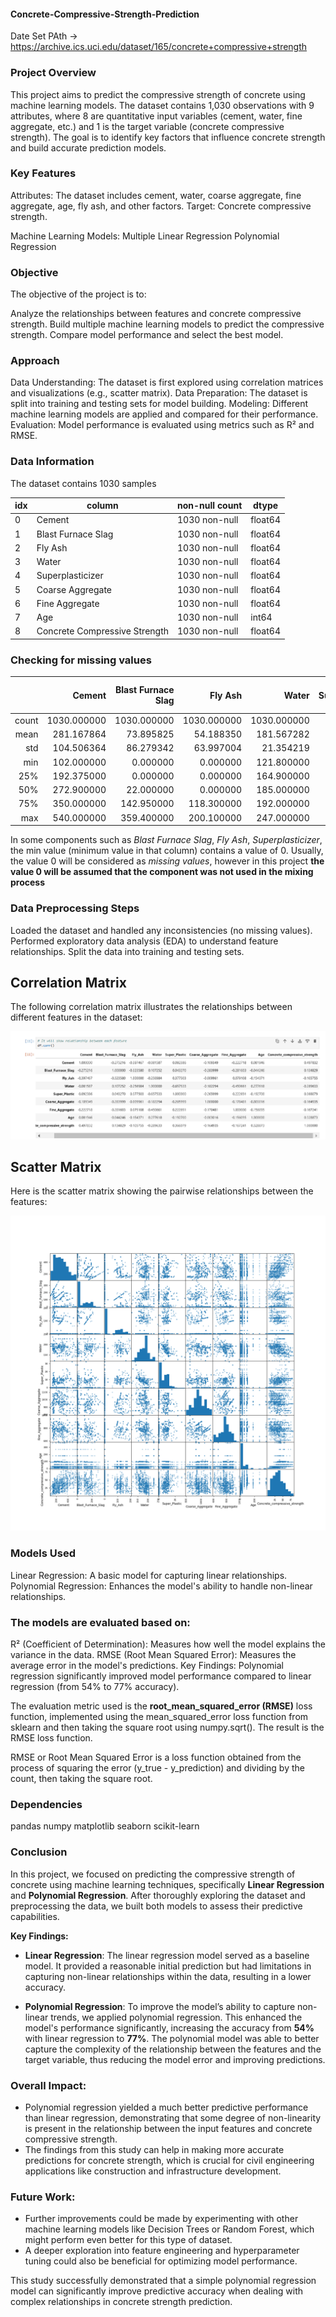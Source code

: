 #### Concrete-Compressive-Strength-Prediction

Date Set PAth -> https://archive.ics.uci.edu/dataset/165/concrete+compressive+strength

### Project Overview
This project aims to predict the compressive strength of concrete using machine learning models. The dataset contains 1,030 observations with 9 attributes, where 8 are quantitative input variables (cement, water, fine aggregate, etc.) and 1 is the target variable (concrete compressive strength). The goal is to identify key factors that influence concrete strength and build accurate prediction models.

### Key Features
Attributes: The dataset includes cement, water, coarse aggregate, fine aggregate, age, fly ash, and other factors.
Target: Concrete compressive strength.

Machine Learning Models:
Multiple Linear Regression
Polynomial Regression

### Objective

The objective of the project is to:

Analyze the relationships between features and concrete compressive strength.
Build multiple machine learning models to predict the compressive strength.
Compare model performance and select the best model.

### Approach

Data Understanding: The dataset is first explored using correlation matrices and visualizations (e.g., scatter matrix).
Data Preparation: The dataset is split into training and testing sets for model building.
Modeling: Different machine learning models are applied and compared for their performance.
Evaluation: Model performance is evaluated using metrics such as R² and RMSE.

### Data Information
The dataset contains 1030 samples  

| idx | column                        | non-null count | dtype   |
|-----|-------------------------------|----------------|---------|
| 0   | Cement                        | 1030 non-null  | float64 |
| 1   | Blast Furnace Slag            | 1030 non-null  | float64 |
| 2   | Fly Ash                       | 1030 non-null  | float64 |
| 3   | Water                         | 1030 non-null  | float64 |
| 4   | Superplasticizer              | 1030 non-null  | float64 |
| 5   | Coarse Aggregate              | 1030 non-null  | float64 |
| 6   | Fine Aggregate                | 1030 non-null  | float64 |
| 7   | Age                           | 1030 non-null  | int64   |
| 8   | Concrete Compressive Strength | 1030 non-null  | float64 |
  

### Checking for missing values  


|       |      Cement | Blast Furnace Slag |     Fly Ash |       Water | Superplasticizer | Coarse Aggregate | Fine Aggregate |         Age | Concrete compressive strength |
|------:|------------:|-------------------:|------------:|------------:|-----------------:|-----------------:|---------------:|------------:|------------------------------:|
| count | 1030.000000 | 1030.000000        | 1030.000000 | 1030.000000 | 1030.000000      | 1030.000000      | 1030.000000    | 1030.000000 | 1030.000000                   |
|  mean | 281.167864  | 73.895825          | 54.188350   | 181.567282  | 6.204660         | 972.918932       | 773.580485     | 45.662136   | 35.817961                     |
|  std  | 104.506364  | 86.279342          | 63.997004   | 21.354219   | 5.973841         | 77.753954        | 80.175980      | 63.169912   | 16.705742                     |
|  min  | 102.000000  | 0.000000           | 0.000000    | 121.800000  | 0.000000         | 801.000000       | 594.000000     | 1.000000    | 2.330000                      |
|  25%  | 192.375000  | 0.000000           | 0.000000    | 164.900000  | 0.000000         | 932.000000       | 730.950000     | 7.000000    | 23.710000                     |
|  50%  | 272.900000  | 22.000000          | 0.000000    | 185.000000  | 6.400000         | 968.000000       | 779.500000     | 28.000000   | 34.445000                     |
|  75%  | 350.000000  | 142.950000         | 118.300000  | 192.000000  | 10.200000        | 1029.400000      | 824.000000     | 56.000000   | 46.135000                     |
|  max  | 540.000000  | 359.400000         | 200.100000  | 247.000000  | 32.200000        | 1145.000000      | 992.600000     | 365.000000  | 82.600000                     |


In some components such as *Blast Furnace Slag*, *Fly Ash*, *Superplasticizer*, the min value (minimum value in that column) contains a value of 0.
Usually, the value 0 will be considered as *missing values*, however in this project **the value 0 will be assumed that the component was not used in the mixing process**

### Data Preprocessing Steps

Loaded the dataset and handled any inconsistencies (no missing values).
Performed exploratory data analysis (EDA) to understand feature relationships.
Split the data into training and testing sets.

## Correlation Matrix
The following correlation matrix illustrates the relationships between different features in the dataset:

![Correlation Matrix](images/Concrete_Correlation_Matrix.png)

## Scatter Matrix
Here is the scatter matrix showing the pairwise relationships between the features:

![Scatter Matrix](plots/scatter_plot_concrete.png)

### Models Used

Linear Regression: A basic model for capturing linear relationships.
Polynomial Regression: Enhances the model's ability to handle non-linear relationships.

### The models are evaluated based on:

R² (Coefficient of Determination): Measures how well the model explains the variance in the data.
RMSE (Root Mean Squared Error): Measures the average error in the model's predictions.
Key Findings:
Polynomial regression significantly improved model performance compared to linear regression (from 54% to 77% accuracy).

The evaluation metric used is the **root_mean_squared_error (RMSE)** loss function, implemented using the mean_squared_error loss function from sklearn and then taking the square root using numpy.sqrt(). The result is the RMSE loss function.

RMSE or Root Mean Squared Error is a loss function obtained from the process of squaring the error (y_true - y_prediction) and dividing by the count, then taking the square root.

### Dependencies

pandas
numpy
matplotlib
seaborn
scikit-learn

### Conclusion

In this project, we focused on predicting the compressive strength of concrete using machine learning techniques, specifically **Linear Regression** and **Polynomial Regression**. After thoroughly exploring the dataset and preprocessing the data, we built both models to assess their predictive capabilities.

**Key Findings:**
- **Linear Regression**: The linear regression model served as a baseline model. It provided a reasonable initial prediction but had limitations in capturing non-linear relationships within the data, resulting in a lower accuracy.
  
- **Polynomial Regression**: To improve the model’s ability to capture non-linear trends, we applied polynomial regression. This enhanced the model's performance significantly, increasing the accuracy from **54%** with linear regression to **77%**. The polynomial model was able to better capture the complexity of the relationship between the features and the target variable, thus reducing the model error and improving predictions.

### Overall Impact:
- Polynomial regression yielded a much better predictive performance than linear regression, demonstrating that some degree of non-linearity is present in the relationship between the input features and concrete compressive strength.
- The findings from this study can help in making more accurate predictions for concrete strength, which is crucial for civil engineering applications like construction and infrastructure development.

### Future Work:
- Further improvements could be made by experimenting with other machine learning models like Decision Trees or Random Forest, which might perform even better for this type of dataset.
- A deeper exploration into feature engineering and hyperparameter tuning could also be beneficial for optimizing model performance.

This study successfully demonstrated that a simple polynomial regression model can significantly improve predictive accuracy when dealing with complex relationships in concrete strength prediction.
